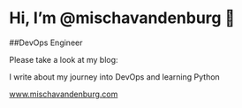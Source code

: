 # Hi, I’m @mischavandenburg 👋
##DevOps Engineer

Please take a look at my blog: 

I write about my journey into DevOps and learning Python

www.mischavandenburg.com
 

<!---
mischavandenburg/mischavandenburg is a ✨ special ✨ repository because its `README.md` (this file) appears on your GitHub profile.
You can click the Preview link to take a look at your changes.
--->
